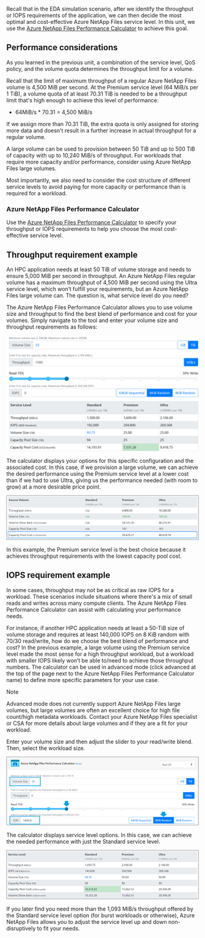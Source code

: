 Recall that in the EDA simulation scenario, after we identify the throughput or IOPS requirements of the application, we can then decide the most optimal and cost-effective Azure NetApp Files service level. In this unit, we use the [Azure NetApp Files Performance Calculator](https://aka.ms/anfcalc) to achieve this goal.

## Performance considerations

As you learned in the previous unit, a combination of the service level, QoS policy, and the volume quota determines the throughput limit for a volume.

Recall that the limit of maximum throughput of a regular Azure NetApp Files volume is 4,500 MiB per second. At the Premium service level (64 MiB/s per 1 TiB), a volume quota of at least 70.31 TiB is needed to be a throughput limit that's high enough to achieve this level of performance:

- 64MiB/s * 70.31 = 4,500 MiB/s

If we assign more than 70.31 TiB, the extra quota is only assigned for storing more data and doesn't result in a further increase in actual throughput for a regular volume.

A large volume can be used to provision between 50 TiB and up to 500 TiB of capacity with up to 10,240 MiB/s of throughput. For workloads that require more capacity and/or performance, consider using Azure NetApp Files large volumes.

Most importantly, we also need to consider the cost structure of different service levels  to avoid paying for more capacity or performance than is required for a workload.

### Azure NetApp Files Performance Calculator

Use the [Azure NetApp Files Performance Calculator](https://aka.ms/anfcalc) to specify your throughput or IOPS requirements to help you choose the most cost-effective service level.

## Throughput requirement example

An HPC application needs at least 50 TiB of volume storage and needs to ensure 5,000 MiB per second in throughput. An Azure NetApp Files regular volume has a maximum throughput of 4,500 MiB per second using the Ultra service level, which won’t fulfill your requirements, but an Azure NetApp Files large volume can. The question is, what service level do you need?

The Azure NetApp Files Performance Calculator allows you to use volume size and throughput to find the best blend of performance and cost for your volumes. Simply navigate to the tool and enter your volume size and throughput requirements as follows:

![Screenshot of the Azure NetApp Files Performance Calculator when specifying 5,000 MiB/s throughput.](../media/throughput-requirement.png)

The calculator displays your options for this specific configuration and the associated cost. In this case, if we provision a large volume, we can achieve the desired performance using the Premium service level at a lower cost than if we had to use Ultra, giving us the performance needed (with room to grow) at a more desirable price point.

![Screenshot of the performance calculator output.](../media/03-capacity-pool-output.png)

In this example, the Premium service level is the best choice because it achieves throughput requirements with the lowest capacity pool cost.

## IOPS requirement example

In some cases, throughput may not be as critical as raw IOPS for a workload. These scenarios include situations where there's a mix of small reads and writes across many compute clients. The Azure NetApp Files Performance Calculator can assist with calculating your performance needs.

For instance, if another HPC application needs at least a 50-TiB size of volume storage and requires at least 140,000 IOPS on 8 KiB random with 70/30 read/write, how do we choose the best blend of performance and cost? In the previous example, a large volume using the Premium service level made the most sense for a high throughput workload, but a workload with smaller IOPS likely won’t be able to/need to achieve those throughput numbers. The calculator can be used in advanced mode (click advanced at the top of the page next to the Azure NetApp Files Performance Calculator name) to define more specific parameters for your use case.

>[!NOTE]
>Advanced mode does not currently support Azure NetApp Files large volumes, but large volumes are often an excellent choice for high file count/high metadata workloads. Contact your Azure NetApp Files specialist or CSA for more details about large volumes and if they are a fit for your workload. 

Enter your volume size and then adjust the slider to your read/write blend. Then, select the workload size.

![Screenshot of the Azure NetApp Files Performance Calculator when specifying 140,000 IOPS requirement as requirement.](../media/03-iops-requirement.png)

The calculator displays service level options. In this case, we can achieve the needed performance with just the Standard service level.

![Screenshot of IOPS output.](../media/03-iops-output.png)

If you later find you need more than the 1,093 MiB/s throughput offered by the Standard service level option (for burst workloads or otherwise), Azure NetApp Files allows you to adjust the service level up and down non-disruptively to fit your needs.